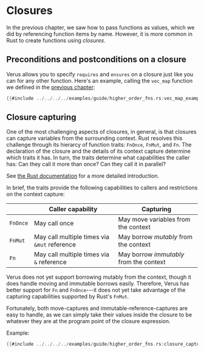 # Closures

In the previous chapter, we saw how to pass functions as values, which we did by referencing
function items by name. However, it is more common in Rust to create functions
using _closures_.

## Preconditions and postconditions on a closure

Verus allows you to specify `requires` and `ensures` on a closure just like you can for
any other function.
Here's an example, calling the `vec_map` function we defined in the
[previous chapter](./exec_funs_as_values.md'):

```rust
{{#include ../../../../examples/guide/higher_order_fns.rs:vec_map_example_with_closure}}
```

## Closure capturing

One of the most challenging aspects of closures, in general, is that closures
can capture variables from the surrounding context.
Rust resolves this challenge through its hierarcy of function traits:
`FnOnce`, `FnMut`, and `Fn`.
The declaration of the closure and the details of its context capture determine
which traits it has. In turn,
the traits determine what capabilities the caller has: Can they call it more than
once? Can they call it in parallel?

See [the Rust documentation](https://doc.rust-lang.org/book/ch13-01-closures.html#moving-captured-values-out-of-closures-and-the-fn-traits) for a more detailed introduction.

In brief, the traits provide the following capabilities to callers and
restrictions on the context capture:

|          | Caller capability                            | Capturing                               |
|----------|----------------------------------------------|-----------------------------------------|
| `FnOnce` | May call once                                | May move variables from the context     |
| `FnMut`  | May call multiple times via `&mut` reference | May borrow _mutably_ from the context   |
| `Fn`     | May call multiple times via `&` reference    | May borrow _immutably_ from the context |

Verus does not yet support borrowing mutably from the context,
though it does handle moving and immutable borrows easily.
Therefore, Verus has better support for `Fn` and `FnOnce`---it does not yet take advantage of the
capturing capabilities supported by Rust's `FnMut`.

Fortunately, both move-captures and immutable-reference-captures are easy to handle,
as we can simply take their values inside the closure to be whatever they are at the program
point of the closure expression.

Example:

```rust
{{#include ../../../../examples/guide/higher_order_fns.rs:closure_capture}}
```
